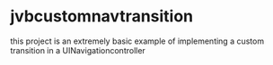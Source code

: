 jvbcustomnavtransition
======================

this project is an extremely basic example of implementing a custom transition in a UINavigationcontroller
